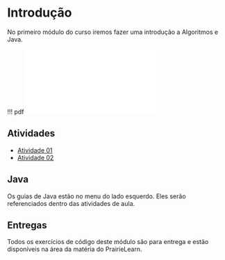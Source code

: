# Introdução

No primeiro módulo do curso iremos fazer uma introdução a Algoritmos e Java.

!!! pdf
    ![](slides.pdf)

## Atividades

- [Atividade 01](pseudo-codigo-e-java.md)
- [Atividade 02](algoritmos-com-arrays-e-strings.md)

## Java

Os guias de Java estão no menu do lado esquerdo. Eles serão referenciados dentro das atividades de aula. 

## Entregas

Todos os exercícios de código deste módulo são para entrega e estão disponíveis na área da matéria do PrairieLearn.
